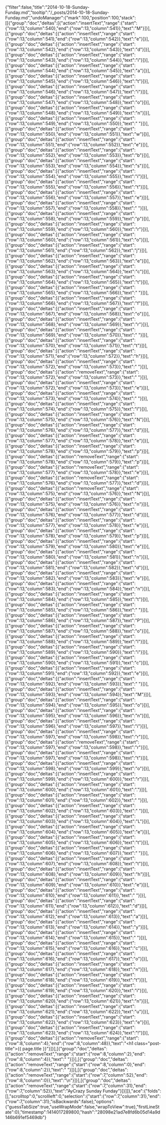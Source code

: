 {"filter":false,"title":"2014-10-18-Sunday-Funday.md","tooltip":"/_posts/2014-10-18-Sunday-Funday.md","undoManager":{"mark":100,"position":100,"stack":[[{"group":"doc","deltas":[{"action":"insertText","range":{"start":{"row":13,"column":540},"end":{"row":13,"column":541}},"text":"M"}]}],[{"group":"doc","deltas":[{"action":"insertText","range":{"start":{"row":13,"column":541},"end":{"row":13,"column":542}},"text":"e"}]}],[{"group":"doc","deltas":[{"action":"insertText","range":{"start":{"row":13,"column":542},"end":{"row":13,"column":543}},"text":"d"}]}],[{"group":"doc","deltas":[{"action":"insertText","range":{"start":{"row":13,"column":543},"end":{"row":13,"column":544}},"text":"i"}]}],[{"group":"doc","deltas":[{"action":"insertText","range":{"start":{"row":13,"column":544},"end":{"row":13,"column":545}},"text":"a"}]}],[{"group":"doc","deltas":[{"action":"insertText","range":{"start":{"row":13,"column":545},"end":{"row":13,"column":546}},"text":"t"}]}],[{"group":"doc","deltas":[{"action":"insertText","range":{"start":{"row":13,"column":546},"end":{"row":13,"column":547}},"text":"i"}]}],[{"group":"doc","deltas":[{"action":"insertText","range":{"start":{"row":13,"column":547},"end":{"row":13,"column":548}},"text":"o"}]}],[{"group":"doc","deltas":[{"action":"insertText","range":{"start":{"row":13,"column":548},"end":{"row":13,"column":549}},"text":"n"}]}],[{"group":"doc","deltas":[{"action":"insertText","range":{"start":{"row":13,"column":549},"end":{"row":13,"column":550}},"text":" "}]}],[{"group":"doc","deltas":[{"action":"insertText","range":{"start":{"row":13,"column":550},"end":{"row":13,"column":551}},"text":"w"}]}],[{"group":"doc","deltas":[{"action":"insertText","range":{"start":{"row":13,"column":551},"end":{"row":13,"column":552}},"text":"e"}]}],[{"group":"doc","deltas":[{"action":"insertText","range":{"start":{"row":13,"column":552},"end":{"row":13,"column":553}},"text":"b"}]}],[{"group":"doc","deltas":[{"action":"insertText","range":{"start":{"row":13,"column":553},"end":{"row":13,"column":554}},"text":"s"}]}],[{"group":"doc","deltas":[{"action":"insertText","range":{"start":{"row":13,"column":554},"end":{"row":13,"column":555}},"text":"i"}]}],[{"group":"doc","deltas":[{"action":"insertText","range":{"start":{"row":13,"column":555},"end":{"row":13,"column":556}},"text":"t"}]}],[{"group":"doc","deltas":[{"action":"insertText","range":{"start":{"row":13,"column":556},"end":{"row":13,"column":557}},"text":"e"}]}],[{"group":"doc","deltas":[{"action":"insertText","range":{"start":{"row":13,"column":557},"end":{"row":13,"column":558}},"text":" "}]}],[{"group":"doc","deltas":[{"action":"insertText","range":{"start":{"row":13,"column":558},"end":{"row":13,"column":559}},"text":"p"}]}],[{"group":"doc","deltas":[{"action":"insertText","range":{"start":{"row":13,"column":559},"end":{"row":13,"column":560}},"text":"r"}]}],[{"group":"doc","deltas":[{"action":"insertText","range":{"start":{"row":13,"column":560},"end":{"row":13,"column":561}},"text":"o"}]}],[{"group":"doc","deltas":[{"action":"insertText","range":{"start":{"row":13,"column":561},"end":{"row":13,"column":562}},"text":"j"}]}],[{"group":"doc","deltas":[{"action":"insertText","range":{"start":{"row":13,"column":562},"end":{"row":13,"column":563}},"text":"e"}]}],[{"group":"doc","deltas":[{"action":"insertText","range":{"start":{"row":13,"column":563},"end":{"row":13,"column":564}},"text":"c"}]}],[{"group":"doc","deltas":[{"action":"insertText","range":{"start":{"row":13,"column":564},"end":{"row":13,"column":565}},"text":"t"}]}],[{"group":"doc","deltas":[{"action":"insertText","range":{"start":{"row":13,"column":565},"end":{"row":13,"column":566}},"text":" "}]}],[{"group":"doc","deltas":[{"action":"insertText","range":{"start":{"row":13,"column":566},"end":{"row":13,"column":567}},"text":"f"}]}],[{"group":"doc","deltas":[{"action":"insertText","range":{"start":{"row":13,"column":567},"end":{"row":13,"column":568}},"text":"o"}]}],[{"group":"doc","deltas":[{"action":"insertText","range":{"start":{"row":13,"column":568},"end":{"row":13,"column":569}},"text":"r"}]}],[{"group":"doc","deltas":[{"action":"insertText","range":{"start":{"row":13,"column":569},"end":{"row":13,"column":570}},"text":" "}]}],[{"group":"doc","deltas":[{"action":"insertText","range":{"start":{"row":13,"column":570},"end":{"row":13,"column":571}},"text":"t"}]}],[{"group":"doc","deltas":[{"action":"insertText","range":{"start":{"row":13,"column":571},"end":{"row":13,"column":572}},"text":"h"}]}],[{"group":"doc","deltas":[{"action":"insertText","range":{"start":{"row":13,"column":572},"end":{"row":13,"column":573}},"text":" "}]}],[{"group":"doc","deltas":[{"action":"removeText","range":{"start":{"row":13,"column":572},"end":{"row":13,"column":573}},"text":" "}]}],[{"group":"doc","deltas":[{"action":"insertText","range":{"start":{"row":13,"column":572},"end":{"row":13,"column":573}},"text":"e"}]}],[{"group":"doc","deltas":[{"action":"insertText","range":{"start":{"row":13,"column":573},"end":{"row":13,"column":574}},"text":" "}]}],[{"group":"doc","deltas":[{"action":"insertText","range":{"start":{"row":13,"column":574},"end":{"row":13,"column":575}},"text":"I"}]}],[{"group":"doc","deltas":[{"action":"insertText","range":{"start":{"row":13,"column":575},"end":{"row":13,"column":576}},"text":"N"}]}],[{"group":"doc","deltas":[{"action":"insertText","range":{"start":{"row":13,"column":576},"end":{"row":13,"column":577}},"text":"d"}]}],[{"group":"doc","deltas":[{"action":"insertText","range":{"start":{"row":13,"column":577},"end":{"row":13,"column":578}},"text":"e"}]}],[{"group":"doc","deltas":[{"action":"insertText","range":{"start":{"row":13,"column":578},"end":{"row":13,"column":579}},"text":"p"}]}],[{"group":"doc","deltas":[{"action":"removeText","range":{"start":{"row":13,"column":578},"end":{"row":13,"column":579}},"text":"p"}]}],[{"group":"doc","deltas":[{"action":"removeText","range":{"start":{"row":13,"column":577},"end":{"row":13,"column":578}},"text":"e"}]}],[{"group":"doc","deltas":[{"action":"removeText","range":{"start":{"row":13,"column":576},"end":{"row":13,"column":577}},"text":"d"}]}],[{"group":"doc","deltas":[{"action":"removeText","range":{"start":{"row":13,"column":575},"end":{"row":13,"column":576}},"text":"N"}]}],[{"group":"doc","deltas":[{"action":"insertText","range":{"start":{"row":13,"column":575},"end":{"row":13,"column":576}},"text":"n"}]}],[{"group":"doc","deltas":[{"action":"insertText","range":{"start":{"row":13,"column":576},"end":{"row":13,"column":577}},"text":"d"}]}],[{"group":"doc","deltas":[{"action":"insertText","range":{"start":{"row":13,"column":577},"end":{"row":13,"column":578}},"text":"e"}]}],[{"group":"doc","deltas":[{"action":"insertText","range":{"start":{"row":13,"column":578},"end":{"row":13,"column":579}},"text":"p"}]}],[{"group":"doc","deltas":[{"action":"insertText","range":{"start":{"row":13,"column":579},"end":{"row":13,"column":580}},"text":"e"}]}],[{"group":"doc","deltas":[{"action":"insertText","range":{"start":{"row":13,"column":580},"end":{"row":13,"column":581}},"text":"n"}]}],[{"group":"doc","deltas":[{"action":"insertText","range":{"start":{"row":13,"column":581},"end":{"row":13,"column":582}},"text":"d"}]}],[{"group":"doc","deltas":[{"action":"insertText","range":{"start":{"row":13,"column":582},"end":{"row":13,"column":583}},"text":"e"}]}],[{"group":"doc","deltas":[{"action":"insertText","range":{"start":{"row":13,"column":583},"end":{"row":13,"column":584}},"text":"n"}]}],[{"group":"doc","deltas":[{"action":"insertText","range":{"start":{"row":13,"column":584},"end":{"row":13,"column":585}},"text":"t"}]}],[{"group":"doc","deltas":[{"action":"insertText","range":{"start":{"row":13,"column":585},"end":{"row":13,"column":586}},"text":" "}]}],[{"group":"doc","deltas":[{"action":"insertText","range":{"start":{"row":13,"column":586},"end":{"row":13,"column":587}},"text":"P"}]}],[{"group":"doc","deltas":[{"action":"insertText","range":{"start":{"row":13,"column":587},"end":{"row":13,"column":588}},"text":"o"}]}],[{"group":"doc","deltas":[{"action":"insertText","range":{"start":{"row":13,"column":588},"end":{"row":13,"column":589}},"text":"l"}]}],[{"group":"doc","deltas":[{"action":"insertText","range":{"start":{"row":13,"column":589},"end":{"row":13,"column":590}},"text":"i"}]}],[{"group":"doc","deltas":[{"action":"insertText","range":{"start":{"row":13,"column":590},"end":{"row":13,"column":591}},"text":"c"}]}],[{"group":"doc","deltas":[{"action":"insertText","range":{"start":{"row":13,"column":591},"end":{"row":13,"column":592}},"text":"e"}]}],[{"group":"doc","deltas":[{"action":"insertText","range":{"start":{"row":13,"column":592},"end":{"row":13,"column":593}},"text":" "}]}],[{"group":"doc","deltas":[{"action":"insertText","range":{"start":{"row":13,"column":593},"end":{"row":13,"column":594}},"text":"M"}]}],[{"group":"doc","deltas":[{"action":"insertText","range":{"start":{"row":13,"column":594},"end":{"row":13,"column":595}},"text":"o"}]}],[{"group":"doc","deltas":[{"action":"insertText","range":{"start":{"row":13,"column":595},"end":{"row":13,"column":596}},"text":"n"}]}],[{"group":"doc","deltas":[{"action":"insertText","range":{"start":{"row":13,"column":596},"end":{"row":13,"column":597}},"text":"i"}]}],[{"group":"doc","deltas":[{"action":"insertText","range":{"start":{"row":13,"column":597},"end":{"row":13,"column":598}},"text":"r"}]}],[{"group":"doc","deltas":[{"action":"removeText","range":{"start":{"row":13,"column":597},"end":{"row":13,"column":598}},"text":"r"}]}],[{"group":"doc","deltas":[{"action":"insertText","range":{"start":{"row":13,"column":597},"end":{"row":13,"column":598}},"text":"t"}]}],[{"group":"doc","deltas":[{"action":"insertText","range":{"start":{"row":13,"column":598},"end":{"row":13,"column":599}},"text":"o"}]}],[{"group":"doc","deltas":[{"action":"insertText","range":{"start":{"row":13,"column":599},"end":{"row":13,"column":600}},"text":"r"}]}],[{"group":"doc","deltas":[{"action":"insertText","range":{"start":{"row":13,"column":600},"end":{"row":13,"column":601}},"text":"."}]}],[{"group":"doc","deltas":[{"action":"insertText","range":{"start":{"row":13,"column":601},"end":{"row":13,"column":602}},"text":" "}]}],[{"group":"doc","deltas":[{"action":"insertText","range":{"start":{"row":13,"column":602},"end":{"row":13,"column":603}},"text":" "}]}],[{"group":"doc","deltas":[{"action":"insertText","range":{"start":{"row":13,"column":603},"end":{"row":13,"column":604}},"text":"L"}]}],[{"group":"doc","deltas":[{"action":"insertText","range":{"start":{"row":13,"column":604},"end":{"row":13,"column":605}},"text":"e"}]}],[{"group":"doc","deltas":[{"action":"insertText","range":{"start":{"row":13,"column":605},"end":{"row":13,"column":606}},"text":"t"}]}],[{"group":"doc","deltas":[{"action":"insertText","range":{"start":{"row":13,"column":606},"end":{"row":13,"column":607}},"text":" "}]}],[{"group":"doc","deltas":[{"action":"insertText","range":{"start":{"row":13,"column":607},"end":{"row":13,"column":608}},"text":"t"}]}],[{"group":"doc","deltas":[{"action":"insertText","range":{"start":{"row":13,"column":608},"end":{"row":13,"column":609}},"text":"h"}]}],[{"group":"doc","deltas":[{"action":"insertText","range":{"start":{"row":13,"column":609},"end":{"row":13,"column":610}},"text":"e"}]}],[{"group":"doc","deltas":[{"action":"insertText","range":{"start":{"row":13,"column":610},"end":{"row":13,"column":611}},"text":" "}]}],[{"group":"doc","deltas":[{"action":"insertText","range":{"start":{"row":13,"column":611},"end":{"row":13,"column":612}},"text":"d"}]}],[{"group":"doc","deltas":[{"action":"insertText","range":{"start":{"row":13,"column":612},"end":{"row":13,"column":613}},"text":"a"}]}],[{"group":"doc","deltas":[{"action":"insertText","range":{"start":{"row":13,"column":613},"end":{"row":13,"column":614}},"text":"y"}]}],[{"group":"doc","deltas":[{"action":"insertText","range":{"start":{"row":13,"column":614},"end":{"row":13,"column":615}},"text":" "}]}],[{"group":"doc","deltas":[{"action":"insertText","range":{"start":{"row":13,"column":615},"end":{"row":13,"column":616}},"text":"c"}]}],[{"group":"doc","deltas":[{"action":"insertText","range":{"start":{"row":13,"column":616},"end":{"row":13,"column":617}},"text":"o"}]}],[{"group":"doc","deltas":[{"action":"insertText","range":{"start":{"row":13,"column":617},"end":{"row":13,"column":618}},"text":"n"}]}],[{"group":"doc","deltas":[{"action":"insertText","range":{"start":{"row":13,"column":618},"end":{"row":13,"column":619}},"text":"t"}]}],[{"group":"doc","deltas":[{"action":"insertText","range":{"start":{"row":13,"column":619},"end":{"row":13,"column":620}},"text":"i"}]}],[{"group":"doc","deltas":[{"action":"insertText","range":{"start":{"row":13,"column":620},"end":{"row":13,"column":621}},"text":"n"}]}],[{"group":"doc","deltas":[{"action":"insertText","range":{"start":{"row":13,"column":621},"end":{"row":13,"column":622}},"text":"u"}]}],[{"group":"doc","deltas":[{"action":"insertText","range":{"start":{"row":13,"column":622},"end":{"row":13,"column":623}},"text":"e"}]}],[{"group":"doc","deltas":[{"action":"insertText","range":{"start":{"row":13,"column":623},"end":{"row":13,"column":624}},"text":"!"}]}],[{"group":"doc","deltas":[{"action":"removeText","range":{"start":{"row":8,"column":4},"end":{"row":8,"column":48}},"text":"<h1 class=\"post-title\">{{ page.title }}</h1>"}]}],[{"group":"doc","deltas":[{"action":"removeText","range":{"start":{"row":8,"column":2},"end":{"row":8,"column":4}},"text":"  "}]}],[{"group":"doc","deltas":[{"action":"removeText","range":{"start":{"row":8,"column":0},"end":{"row":8,"column":2}},"text":"  "}]}],[{"group":"doc","deltas":[{"action":"removeText","range":{"start":{"row":7,"column":52},"end":{"row":8,"column":0}},"text":"\n"}]}],[{"group":"doc","deltas":[{"action":"removeText","range":{"start":{"row":7,"column":31},"end":{"row":7,"column":52}},"text":"AyCrazy Sunday Funday"}]}]]},"ace":{"folds":[],"scrolltop":0,"scrollleft":0,"selection":{"start":{"row":7,"column":31},"end":{"row":7,"column":31},"isBackwards":false},"options":{"guessTabSize":true,"useWrapMode":false,"wrapToView":true},"firstLineState":0},"timestamp":1414017289800,"hash":"28098e21ad7e8fd6b05d14a9d146b691ef5469db"}